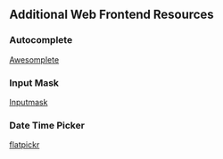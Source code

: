 ## Additional Web Frontend Resources

### Autocomplete
[Awesomplete](https://github.com/LeaVerou/awesomplete)

### Input Mask
[Inputmask](https://github.com/RobinHerbots/Inputmask)

### Date Time Picker
[flatpickr](https://github.com/chmln/flatpickr) 
